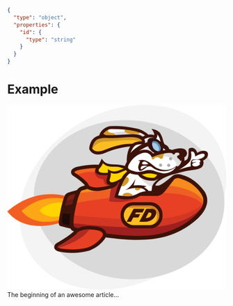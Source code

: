 ```json json_schema
{
  "type": "object",
  "properties": {
    "id": {
      "type": "string"
    }
  }
}

```

# Example


![logo](../assets/images/logo-fastdog-icon.png)
The beginning of an awesome article...
